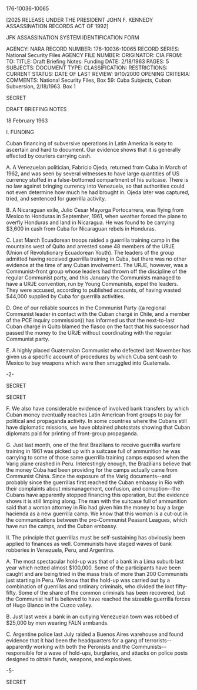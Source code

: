 176-10036-10065

[2025 RELEASE UNDER THE PRESIDENT JOHN F. KENNEDY ASSASSINATION RECORDS ACT OF 1992]

JFK ASSASSINATION SYSTEM
IDENTIFICATION FORM

AGENCY: NARA
RECORD NUMBER: 176-10036-10065
RECORD SERIES: National Security Files
AGENCY FILE NUMBER:
ORIGINATOR: CIA
FROM:
TO:
TITLE: Draft Briefing Notes: Funding
DATE: 2/18/1963
PAGES: 5
SUBJECTS:
DOCUMENT TYPE:
CLASSIFICATION:
RESTRICTIONS:
CURRENT STATUS:
DATE OF LAST REVIEW: 9/10/2000
OPENING CRITERIA:
COMMENTS: National Security Files, Box 59: Cuba Subjects, Cuban Subversion,
2/18/1963. Box 1

SECRET

DRAFT BRIEFING NOTES

18 February 1963

I. FUNDING

Cuban financing of subversive operations in Latin America is easy to ascertain and hard to document.
Our evidence shows that it is generally effected by couriers carrying cash.

A. A Venezuelan politician, Fabricio Ojeda, returned from Cuba in March of 1962, and was seen by several witnesses to have large quantities of US currency stuffed in a false-bottomed compartment of his suitcase. There is no law against bringing currency into Venezuela, so that authorities could not even determine how much he had brought in. Ojeda later was captured, tried, and sentenced for guerrilla activity.

B. A Nicaraguan exile, Julio Cesar Mayorga Portocarrera, was flying from Mexico to Honduras in September, 1961, when weather forced the plane to overfly Honduras and land in Nicaragua. He was found to be carrying $3,600 in cash from Cuba for Nicaraguan rebels in Honduras.

C. Last March Ecuadorean troops raided a guerrilla training camp in the mountains west of Quito and arrested some 48 members of the URJE (Union of Revolutionary Ecuadorean Youth). The leaders of the group admitted having received guerrilla training in Cuba, but there was no other evidence at the time of any Cuban involvement. The URJE, however, was a Communist-front group whose leaders had thrown off the discipline of the regular Communist party, and this January the Communists managed to have a URJE convention, run by Young Communists, expel the leaders. They were accused, according to published accounts, of having wasted $44,000 supplied by Cuba for guerrilla activities.

D. One of our reliable sources in the Communist Party ((a regional Communist leader in contact with the Cuban chargé in Chile, and a member of the PCE inquiry commission)) has informed us that the next-to-last Cuban chargé in Quito blamed the fiasco on the fact that his successor had passed the money to the URJE without coordinating with the regular Communist party.

E. A highly placed Guatemalan Communist who defected last November has given us a specific account of procedures by which Cuba sent cash to Mexico to buy weapons which were then smuggled into Guatemala.

-2-

SECRET

SECRET

F. We also have considerable evidence of involved bank transfers by which Cuban money eventually reaches Latin American front groups to pay for political and propaganda activity. In some countries where the Cubans still have diplomatic missions, we have obtained photostats showing that Cuban diplomats paid for printing of front-group propaganda.

G. Just last month, one of the first Brazilians to receive guerrilla warfare training in 1961 was picked up with a suitcase full of ammunition he was carrying to some of those same guerrilla training camps exposed when the Varig plane crashed in Peru. Interestingly enough, the Brazilians believe that the money Cuba had been providing for the camps actually came from Communist China. Since the exposure of the Varig documents--and probably since the guerrillas first reached the Cuban embassy in Rio with their complaints about mismanagement, confusion, and corruption--the Cubans have apparently stopped financing this operation, but the evidence shows it is still limping along. The man with the suitcase full of ammunition said that a woman attorney in Rio had given him the money to buy a large hacienda as a new guerrilla camp. We know that this woman is a cut-out in the communications between the pro-Communist Peasant Leagues, which have run the camps, and the Cuban embassy.

II. The principle that guerrillas must be self-sustaining has obviously been applied to finances as well. Communists have staged waves of bank robberies in Venezuela, Peru, and Argentina.

A. The most spectacular hold-up was that of a bank in a Lima suburb last year which netted almost $100,000. Some of the participants have been caught and are being tried in the mass trials of more than 200 Communists just starting in Peru. We know that the hold-up was carried out by a combination of guerrillas and ordinary criminals, who divided the loot fifty-fifty. Some of the share of the common criminals has been recovered, but the Communist half is believed to have reached the sizeable guerrilla forces of Hugo Blanco in the Cuzco valley.

B. Just last week a bank in an outlying Venezuelan town was robbed of $25,000 by men wearing FALN armbands.

C. Argentine police last July raided a Buenos Aires warehouse and found evidence that it had been the headquarters for a gang of terrorists--apparently working with both the Peronists and the Communists--responsible for a wave of hold-ups, burglaries, and attacks on police posts designed to obtain funds, weapons, and explosives.

-5-

SECRET
